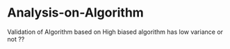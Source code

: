 # Analysis-on-Algorithm
Validation of Algorithm based on High biased algorithm has low variance or not ??

